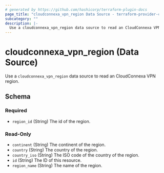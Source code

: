 ```yaml
---
# generated by https://github.com/hashicorp/terraform-plugin-docs
page_title: "cloudconnexa_vpn_region Data Source - terraform-provider-cloudconnexa"
subcategory: ""
description: |-
  Use a cloudconnexa_vpn_region data source to read an CloudConnexa VPN region.
---
```


# cloudconnexa_vpn_region (Data Source)

Use a `cloudconnexa_vpn_region` data source to read an CloudConnexa VPN region.



<!-- schema generated by tfplugindocs -->
## Schema

### Required

- `region_id` (String) The id of the region.

### Read-Only

- `continent` (String) The continent of the region.
- `country` (String) The country of the region.
- `country_iso` (String) The ISO code of the country of the region.
- `id` (String) The ID of this resource.
- `region_name` (String) The name of the region.

